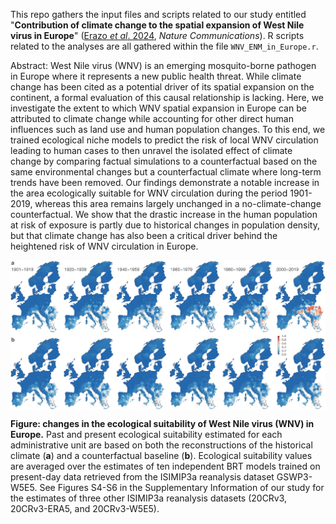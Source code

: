 This repo gathers the input files and scripts related to our study entitled "**Contribution of climate change to the spatial expansion of West Nile virus in Europe**" ([Erazo *et al*. 2024](https://www.nature.com/articles/s41467-024-45290-3), *Nature Communications*). R scripts related to the analyses are all gathered within the file `WNV_ENM_in_Europe.r`.

Abstract: West Nile virus (WNV) is an emerging mosquito-borne pathogen in Europe where it represents a new public health threat. While climate change has been cited as a potential driver of its spatial expansion on the continent, a formal evaluation of this causal relationship is lacking. Here, we investigate the extent to which WNV spatial expansion in Europe can be attributed to climate change while accounting for other direct human influences such as land use and human population changes. To this end, we trained ecological niche models to predict the risk of local WNV circulation leading to human cases to then unravel the isolated effect of climate change by comparing factual simulations to a counterfactual based on the same environmental changes but a counterfactual climate where long-term trends have been removed. Our findings demonstrate a notable increase in the area ecologically suitable for WNV circulation during the period 1901-2019, whereas this area remains largely unchanged in a no-climate-change counterfactual. We show that the drastic increase in the human population at risk of exposure is partly due to historical changes in population density, but that climate change has also been a critical driver behind the heightened risk of WNV circulation in Europe.

<img src="Scripts_&_data/Figure_2_170524.png" align="center" alt="" />

**Figure: changes in the ecological suitability of West Nile virus (WNV) in Europe.** Past and present ecological suitability estimated for each administrative unit are based on both the reconstructions of the historical climate (**a**) and a counterfactual baseline (**b**). Ecological suitability values are averaged over the estimates of ten independent BRT models trained on present-day data retrieved from the ISIMIP3a reanalysis dataset GSWP3-W5E5. See Figures S4-S6 in the Supplementary Information of our study for the estimates of three other ISIMIP3a reanalysis datasets (20CRv3, 20CRv3-ERA5, and 20CRv3-W5E5).
